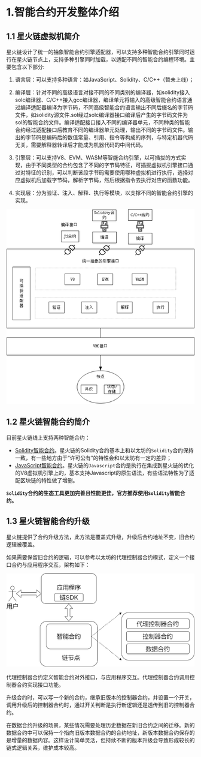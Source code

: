 # 1.智能合约开发整体介绍

## 1.1 星火链虚拟机简介

星火链设计了统一的抽象智能合约引擎适配器，可以支持多种智能合约引擎同时运行在星火链节点上，支持多种引擎同时加载，以适配不同的智能合约编程环境。主要包含以下部分:

1. 语言层：可以支持多种语言：如JavaScript、Solidity、C/C++（暂未上线）；

2. 编译层：针对不同的高级语言对接不同的不同类别的编译器，如solidity接入solc编译器、C/C++接入gcc编译器，编译单元将输入的高级智能合约语言通过编译适配器编译为字节码，不同高级智能合约语言输出不同后缀名的字节码文件，如solidity源文件.sol经过solc编译器接口编译后产生的字节码文件为sol的智能合约文件。编译适配接口接入不同的编译器单元，不同种类的智能合约经过适配接口后教育不同的编译器单元处理，输出不同的字节码文件。输出的字节码是编码后的数值常量、引用、指令等构成的序列，与特定机器代码无关，需要解释器转译后才能成为机器代码的中间代码。

3. 引擎层：可以支持V8、EVM、WASM等智能合约引擎，以可插拔的方式实现，由于不同类型的合约包含了不同的字节码特征，可插拔虚拟机引擎接口通过对特征的识别，可以判断该段字节码需要使用哪种虚拟机进行执行，选择对应虚拟机后加载字节码，解析字节码，然后根据指令去执行对应的函数功能。

4. 实现层：分为验证、注入、解释、执行等模块，以支撑不同的智能合约引擎的实现。



<img src="..\_static\images\image-20240514140532163.png" alt="image-20240514140532163"  />

## 1.2 星火链智能合约简介

目前星火链线上支持两种智能合约：

- [Solidity智能合约]()。星火链的Solidity合约基本上和以太坊的`Solidity`合约保持一致，有一些地方由于“许可公有”的特性会和以太坊有一定的差异；
- [JavaScript智能合约]()。星火链的`Javascript`合约是执行在集成到星火链的优化的V8虚拟机引擎上的，基本支持Javascript的原生语法，有些语法特性为了适配区块链的特性做了增删。

**`Solidity`合约的生态工具更加完善且性能更佳，官方推荐使用`Solidity`智能合约。**

## 1.3 星火链智能合约升级

星火链提供了合约升级方法，此方法是覆盖式升级，升级后合约地址不变，旧合约逻辑被覆盖。

如果需要保留旧合约的逻辑，可以参考以太坊的代理控制器合约模式，定义一个接口合约与应用程序交互，架构如下：

<img src="..\_static\images\星火智能合约开发建议-第 2 页_uH75krGpXq.png" style="zoom:67%;" />

代理控制器合约定义智能合约对外接口，与应用程序交互。代理控制器合约调用控制器合约实现接口功能。

升级合约时，可以写一个新的合约，继承旧版本的控制器合约，并设置一个开关，调用升级后的控制器合约时，通过开关判断是执行新逻辑还是透传到旧的控制器合约。

在数据合约升级的场景，某些情况需要处理历史数据在新旧合约之间的迁移。新的数据合约中可以保持一个指向旧版本数据合约的合约地址，新版本数据合约保存的是增量的数据内容。这样设计简单灵活，但持续不断的版本升级会导致形成较长的链式逻辑关系，维护成本较高。
